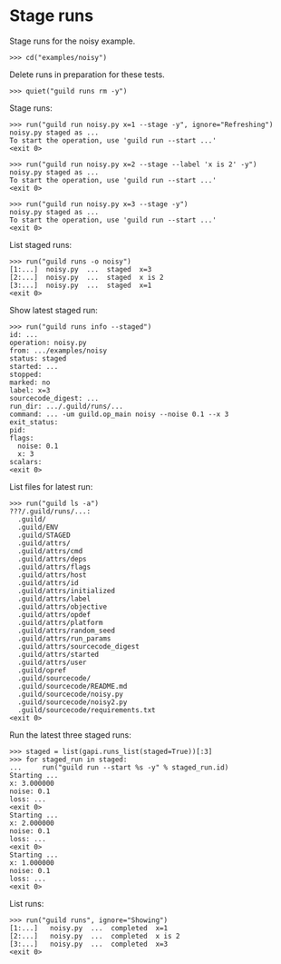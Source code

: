 # Stage runs

Stage runs for the noisy example.

    >>> cd("examples/noisy")

Delete runs in preparation for these tests.

    >>> quiet("guild runs rm -y")

Stage runs:

    >>> run("guild run noisy.py x=1 --stage -y", ignore="Refreshing")
    noisy.py staged as ...
    To start the operation, use 'guild run --start ...'
    <exit 0>

    >>> run("guild run noisy.py x=2 --stage --label 'x is 2' -y")
    noisy.py staged as ...
    To start the operation, use 'guild run --start ...'
    <exit 0>

    >>> run("guild run noisy.py x=3 --stage -y")
    noisy.py staged as ...
    To start the operation, use 'guild run --start ...'
    <exit 0>

List staged runs:

    >>> run("guild runs -o noisy")
    [1:...]  noisy.py  ...  staged  x=3
    [2:...]  noisy.py  ...  staged  x is 2
    [3:...]  noisy.py  ...  staged  x=1
    <exit 0>

Show latest staged run:

    >>> run("guild runs info --staged")
    id: ...
    operation: noisy.py
    from: .../examples/noisy
    status: staged
    started: ...
    stopped:
    marked: no
    label: x=3
    sourcecode_digest: ...
    run_dir: .../.guild/runs/...
    command: ... -um guild.op_main noisy --noise 0.1 --x 3
    exit_status:
    pid:
    flags:
      noise: 0.1
      x: 3
    scalars:
    <exit 0>

List files for latest run:

    >>> run("guild ls -a")
    ???/.guild/runs/...:
      .guild/
      .guild/ENV
      .guild/STAGED
      .guild/attrs/
      .guild/attrs/cmd
      .guild/attrs/deps
      .guild/attrs/flags
      .guild/attrs/host
      .guild/attrs/id
      .guild/attrs/initialized
      .guild/attrs/label
      .guild/attrs/objective
      .guild/attrs/opdef
      .guild/attrs/platform
      .guild/attrs/random_seed
      .guild/attrs/run_params
      .guild/attrs/sourcecode_digest
      .guild/attrs/started
      .guild/attrs/user
      .guild/opref
      .guild/sourcecode/
      .guild/sourcecode/README.md
      .guild/sourcecode/noisy.py
      .guild/sourcecode/noisy2.py
      .guild/sourcecode/requirements.txt
    <exit 0>

Run the latest three staged runs:

    >>> staged = list(gapi.runs_list(staged=True))[:3]
    >>> for staged_run in staged:
    ...     run("guild run --start %s -y" % staged_run.id)
    Starting ...
    x: 3.000000
    noise: 0.1
    loss: ...
    <exit 0>
    Starting ...
    x: 2.000000
    noise: 0.1
    loss: ...
    <exit 0>
    Starting ...
    x: 1.000000
    noise: 0.1
    loss: ...
    <exit 0>

List runs:

    >>> run("guild runs", ignore="Showing")
    [1:...]   noisy.py  ...  completed  x=1
    [2:...]   noisy.py  ...  completed  x is 2
    [3:...]   noisy.py  ...  completed  x=3
    <exit 0>
